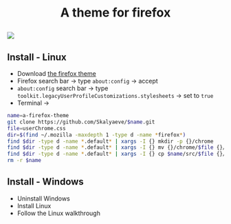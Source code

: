 # <p align="center">A theme for firefox</p>
![](https://github.com/Skalyaeve/images-1/blob/main/screenshot/firefox-theme.png)

## Install - Linux
- Download [the firefox theme](https://addons.mozilla.org/fr/firefox/addon/dark-pixels/)
- Firefox search bar -> type `about:config` -> accept
- `about:config` search bar -> type `toolkit.legacyUserProfileCustomizations.stylesheets` -> set to `true`
- Terminal ->
```sh
name=a-firefox-theme
git clone https://github.com/Skalyaeve/$name.git
file=userChrome.css
dir=$(find ~/.mozilla -maxdepth 1 -type d -name *firefox*)
find $dir -type d -name *.default* | xargs -I {} mkdir -p {}/chrome
find $dir -type d -name *.default* | xargs -I {} mv {}/chrome/$file {}/chrome/$file.bak 2>/dev/null
find $dir -type d -name *.default* | xargs -I {} cp $name/src/$file {}/chrome
rm -r $name
```

## Install - Windows
- Uninstall Windows
- Install Linux
- Follow the Linux walkthrough
